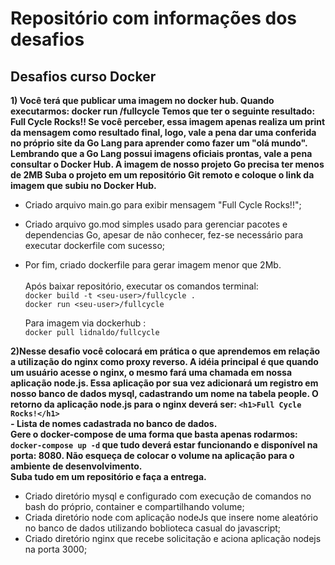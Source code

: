 # Repositório com informações dos desafios

## Desafios curso Docker

**1) Você terá que publicar uma imagem no docker hub. Quando executarmos:
docker run <seu-user>/fullcycle
Temos que ter o seguinte resultado: Full Cycle Rocks!!
Se você perceber, essa imagem apenas realiza um print da mensagem como resultado final, logo, vale a pena dar uma conferida no próprio site da Go Lang para aprender como fazer um "olá mundo".
Lembrando que a Go Lang possui imagens oficiais prontas, vale a pena consultar o Docker Hub.
A imagem de nosso projeto Go precisa ter menos de 2MB 
Suba o projeto em um repositório Git remoto e coloque o link da imagem que subiu no Docker Hub.**

- Criado arquivo main.go para exibir mensagem "Full Cycle Rocks!!"; 
- Criado arquivo go.mod simples usado para gerenciar pacotes e dependencias Go, apesar de não conhecer, fez-se necessário para executar dockerfile com sucesso;
- Por fim, criado dockerfile para gerar imagem menor que 2Mb.
<br><br>
    Após baixar repositório, executar os comandos terminal: <br>
    ```docker build -t <seu-user>/fullcycle .```
    <br> ```docker run <seu-user>/fullcycle```

    Para imagem via dockerhub : <br>
    ``docker pull lidnaldo/fullcycle``


**2)Nesse desafio você colocará em prática o que aprendemos em relação a utilização do nginx como proxy reverso. A idéia principal é que quando um usuário acesse o nginx, o mesmo fará uma chamada em nossa aplicação node.js. Essa aplicação por sua vez adicionará um registro em nosso banco de dados mysql, cadastrando um nome na tabela people.
O retorno da aplicação node.js para o nginx deverá ser:   `<h1>Full Cycle Rocks!</h1>`
<br> _-_ Lista de nomes cadastrada no banco de dados. <br>
Gere o docker-compose de uma forma que basta apenas rodarmos: `docker-compose up -d` que tudo deverá estar funcionando e disponível na porta: 8080.
Não esqueça de colocar o volume na aplicação para o ambiente de desenvolvimento. 
<br>Suba tudo em um repositório e faça a entrega.**

- Criado diretório mysql e configurado com execução de comandos no bash do próprio, container e compartilhando volume;
- Criada diretório node com aplicação nodeJs que insere nome aleatório no banco de dados utilizando boblioteca casual do javascript;
- Criado diretório nginx que recebe solicitação e aciona aplicação nodejs na porta 3000; <br><br>


